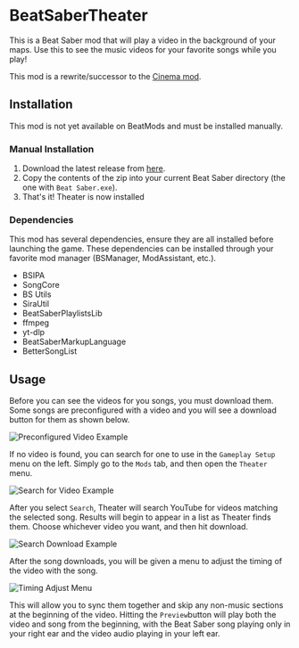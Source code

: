 # BeatSaberTheater

This is a Beat Saber mod that will play a video in the background of your maps. Use this to see the music
videos for your favorite songs while you play!

This mod is a rewrite/successor to the [Cinema mod](https://github.com/Kevga/BeatSaberCinema).

## Installation

This mod is not yet available on BeatMods and must be installed manually.

### Manual Installation

1. Download the latest release from [here](https://github.com/neboman11/BeatSaberTheater/releases).
2. Copy the contents of the zip into your current Beat Saber directory (the one with `Beat Saber.exe`).
3. That's it! Theater is now installed

### Dependencies

This mod has several dependencies, ensure they are all installed before launching the game. These dependencies
can be installed through your favorite mod manager (BSManager, ModAssistant, etc.).

* BSIPA
* SongCore
* BS Utils
* SiraUtil
* BeatSaberPlaylistsLib
* ffmpeg
* yt-dlp
* BeatSaberMarkupLanguage
* BetterSongList

## Usage

Before you can see the videos for you songs, you must download them. Some songs are preconfigured with a video and
you will see a download button for them as shown below.

![Preconfigured Video Example](https://github.com/neboman11/BeatSaberTheater/blob/main/docs/images/preconfigured-video-example.png)

If no video is found, you can search for one to use in the `Gameplay Setup` menu on the left. Simply go to the
`Mods` tab, and then open the `Theater` menu.

![Search for Video Example](https://github.com/neboman11/BeatSaberTheater/blob/main/docs/images/search-for-video-example.png)

After you select `Search`, Theater will search YouTube for videos matching the selected song. Results will begin to
appear in a list as Theater finds them. Choose whichever video you want, and then hit download.

![Search Download Example](https://github.com/neboman11/BeatSaberTheater/blob/main/docs/images/search-download-example.png)

After the song downloads, you will be given a menu to adjust the timing of the video with the song.

![Timing Adjust Menu](https://github.com/neboman11/BeatSaberTheater/blob/main/docs/images/timing-adjust-menu.png)

This will allow you to sync them together and skip any non-music sections at the beginning of the video.
Hitting the `Preview`button will play both the video and song from the beginning, with the Beat Saber song
playing only in your right ear and the video audio playing in your left ear.
